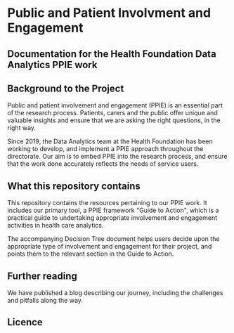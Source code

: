 # Public and Patient Involvment and Engagement
## Documentation for the Health Foundation Data Analytics PPIE work

## Background to the Project

Public and patient involvement and engagement (PPIE) is an essential part of the research process. Patients, carers and the public offer unique and valuable insights and ensure that we are asking the right questions, in the right way.

Since 2019, the Data Analytics team at the Health Foundation has been working to develop, and implement a PPIE approach throughout the directorate. Our aim is to embed PPIE into the research process, and ensure that the work done accurately reflects the needs of service users.

## What this repository contains
This repository contains the resources pertaining to our PPIE work. It includes our primary tool, a PPIE framework "Guide to Action", which is a practical guide to undertaking appropriate involvement and engagement activities in health care analytics.

The accompanying Decision Tree document helps users decide upon the appropriate type of involvement and engagement for their project, and points them to the relevant section in the Guide to Action.

## Further reading
We have published a blog describing our journey, including the challenges and pitfalls along the way.

## Licence
